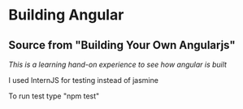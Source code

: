 Building Angular
==============

Source from "Building Your Own Angularjs"
--------------

*This is a learning hand-on experience to see how angular is built*

I used InternJS for testing instead of jasmine

To run test type "npm test"